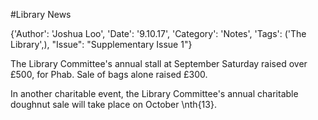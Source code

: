 #Library News

{'Author': 'Joshua Loo', 'Date': '9.10.17', 'Category': 'Notes', 'Tags': ('The Library',), "Issue": "Supplementary Issue 1"}

The Library Committee's annual stall at September Saturday raised over £500, for Phab. Sale of bags alone raised £300.

In another charitable event, the Library Committee's annual charitable doughnut sale will take place on October \nth{13}.
